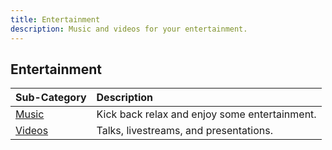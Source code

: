 ```yaml
---
title: Entertainment
description: Music and videos for your entertainment.
---
```


## Entertainment

| Sub-Category | Description |
| :--- | :--- |
| [Music](music) | Kick back relax and enjoy some entertainment. |
| [Videos](videos) | Talks, livestreams, and presentations. |